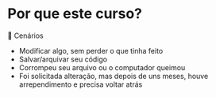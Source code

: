 # Por que este curso?

💨 Cenários
* Modificar algo, sem perder o que tinha feito
* Salvar/arquivar seu código
* Corrompeu seu arquivo ou o computador queimou
* Foi solicitada alteração, mas depois de uns meses, houve arrependimento e precisa voltar atrás 